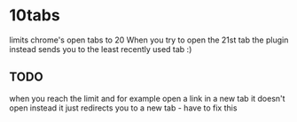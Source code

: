 10tabs
======

limits chrome's open tabs to 20
When you try to open the 21st tab the plugin instead sends you to the least recently used tab :)

TODO
----
when you reach the limit and for example open a link in a new tab
it doesn't open instead it just redirects you to a new tab - have to fix this
